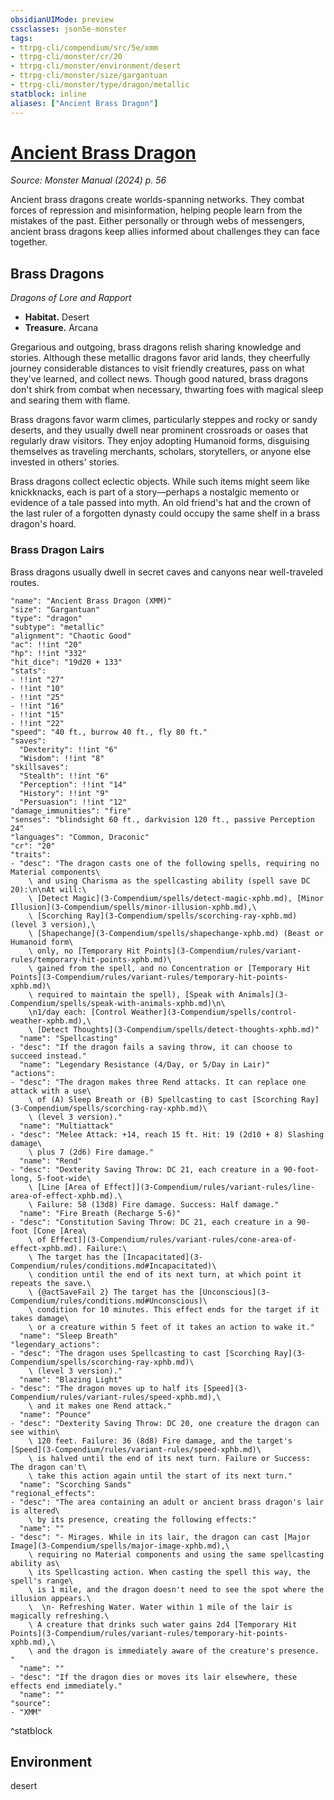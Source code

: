 ```yaml
---
obsidianUIMode: preview
cssclasses: json5e-monster
tags:
- ttrpg-cli/compendium/src/5e/xmm
- ttrpg-cli/monster/cr/20
- ttrpg-cli/monster/environment/desert
- ttrpg-cli/monster/size/gargantuan
- ttrpg-cli/monster/type/dragon/metallic
statblock: inline
aliases: ["Ancient Brass Dragon"]
---
```

# [Ancient Brass Dragon](3-Compendium\bestiary\dragon/ancient-brass-dragon-xmm.md)
*Source: Monster Manual (2024) p. 56*  

Ancient brass dragons create worlds-spanning networks. They combat forces of repression and misinformation, helping people learn from the mistakes of the past. Either personally or through webs of messengers, ancient brass dragons keep allies informed about challenges they can face together.

## Brass Dragons

*Dragons of Lore and Rapport*

- **Habitat.** Desert  
- **Treasure.** Arcana  

Gregarious and outgoing, brass dragons relish sharing knowledge and stories. Although these metallic dragons favor arid lands, they cheerfully journey considerable distances to visit friendly creatures, pass on what they've learned, and collect news. Though good natured, brass dragons don't shirk from combat when necessary, thwarting foes with magical sleep and searing them with flame.

Brass dragons favor warm climes, particularly steppes and rocky or sandy deserts, and they usually dwell near prominent crossroads or oases that regularly draw visitors. They enjoy adopting Humanoid forms, disguising themselves as traveling merchants, scholars, storytellers, or anyone else invested in others' stories.

Brass dragons collect eclectic objects. While such items might seem like knickknacks, each is part of a story—perhaps a nostalgic memento or evidence of a tale passed into myth. An old friend's hat and the crown of the last ruler of a forgotten dynasty could occupy the same shelf in a brass dragon's hoard.

### Brass Dragon Lairs

Brass dragons usually dwell in secret caves and canyons near well-traveled routes.

```statblock
"name": "Ancient Brass Dragon (XMM)"
"size": "Gargantuan"
"type": "dragon"
"subtype": "metallic"
"alignment": "Chaotic Good"
"ac": !!int "20"
"hp": !!int "332"
"hit_dice": "19d20 + 133"
"stats":
- !!int "27"
- !!int "10"
- !!int "25"
- !!int "16"
- !!int "15"
- !!int "22"
"speed": "40 ft., burrow 40 ft., fly 80 ft."
"saves":
  "Dexterity": !!int "6"
  "Wisdom": !!int "8"
"skillsaves":
  "Stealth": !!int "6"
  "Perception": !!int "14"
  "History": !!int "9"
  "Persuasion": !!int "12"
"damage_immunities": "fire"
"senses": "blindsight 60 ft., darkvision 120 ft., passive Perception 24"
"languages": "Common, Draconic"
"cr": "20"
"traits":
- "desc": "The dragon casts one of the following spells, requiring no Material components\
    \ and using Charisma as the spellcasting ability (spell save DC 20):\n\nAt will:\
    \ [Detect Magic](3-Compendium/spells/detect-magic-xphb.md), [Minor Illusion](3-Compendium/spells/minor-illusion-xphb.md),\
    \ [Scorching Ray](3-Compendium/spells/scorching-ray-xphb.md) (level 3 version),\
    \ [Shapechange](3-Compendium/spells/shapechange-xphb.md) (Beast or Humanoid form\
    \ only, no [Temporary Hit Points](3-Compendium/rules/variant-rules/temporary-hit-points-xphb.md)\
    \ gained from the spell, and no Concentration or [Temporary Hit Points](3-Compendium/rules/variant-rules/temporary-hit-points-xphb.md)\
    \ required to maintain the spell), [Speak with Animals](3-Compendium/spells/speak-with-animals-xphb.md)\n\
    \n1/day each: [Control Weather](3-Compendium/spells/control-weather-xphb.md),\
    \ [Detect Thoughts](3-Compendium/spells/detect-thoughts-xphb.md)"
  "name": "Spellcasting"
- "desc": "If the dragon fails a saving throw, it can choose to succeed instead."
  "name": "Legendary Resistance (4/Day, or 5/Day in Lair)"
"actions":
- "desc": "The dragon makes three Rend attacks. It can replace one attack with a use\
    \ of (A) Sleep Breath or (B) Spellcasting to cast [Scorching Ray](3-Compendium/spells/scorching-ray-xphb.md)\
    \ (level 3 version)."
  "name": "Multiattack"
- "desc": "Melee Attack: +14, reach 15 ft. Hit: 19 (2d10 + 8) Slashing damage\
    \ plus 7 (2d6) Fire damage."
  "name": "Rend"
- "desc": "Dexterity Saving Throw: DC 21, each creature in a 90-foot-long, 5-foot-wide\
    \ [Line [Area of Effect]](3-Compendium/rules/variant-rules/line-area-of-effect-xphb.md).\
    \ Failure: 58 (13d8) Fire damage. Success: Half damage."
  "name": "Fire Breath (Recharge 5-6)"
- "desc": "Constitution Saving Throw: DC 21, each creature in a 90-foot [Cone [Area\
    \ of Effect]](3-Compendium/rules/variant-rules/cone-area-of-effect-xphb.md). Failure:\
    \ The target has the [Incapacitated](3-Compendium/rules/conditions.md#Incapacitated)\
    \ condition until the end of its next turn, at which point it repeats the save.\
    \ {@actSaveFail 2} The target has the [Unconscious](3-Compendium/rules/conditions.md#Unconscious)\
    \ condition for 10 minutes. This effect ends for the target if it takes damage\
    \ or a creature within 5 feet of it takes an action to wake it."
  "name": "Sleep Breath"
"legendary_actions":
- "desc": "The dragon uses Spellcasting to cast [Scorching Ray](3-Compendium/spells/scorching-ray-xphb.md)\
    \ (level 3 version)."
  "name": "Blazing Light"
- "desc": "The dragon moves up to half its [Speed](3-Compendium/rules/variant-rules/speed-xphb.md),\
    \ and it makes one Rend attack."
  "name": "Pounce"
- "desc": "Dexterity Saving Throw: DC 20, one creature the dragon can see within\
    \ 120 feet. Failure: 36 (8d8) Fire damage, and the target's [Speed](3-Compendium/rules/variant-rules/speed-xphb.md)\
    \ is halved until the end of its next turn. Failure or Success: The dragon can't\
    \ take this action again until the start of its next turn."
  "name": "Scorching Sands"
"regional_effects":
- "desc": "The area containing an adult or ancient brass dragon's lair is altered\
    \ by its presence, creating the following effects:"
  "name": ""
- "desc": "- Mirages. While in its lair, the dragon can cast [Major Image](3-Compendium/spells/major-image-xphb.md),\
    \ requiring no Material components and using the same spellcasting ability as\
    \ its Spellcasting action. When casting the spell this way, the spell's range\
    \ is 1 mile, and the dragon doesn't need to see the spot where the illusion appears.\
    \  \n- Refreshing Water. Water within 1 mile of the lair is magically refreshing.\
    \ A creature that drinks such water gains 2d4 [Temporary Hit Points](3-Compendium/rules/variant-rules/temporary-hit-points-xphb.md),\
    \ and the dragon is immediately aware of the creature's presence.  "
  "name": ""
- "desc": "If the dragon dies or moves its lair elsewhere, these effects end immediately."
  "name": ""
"source":
- "XMM"
```
^statblock

## Environment

desert